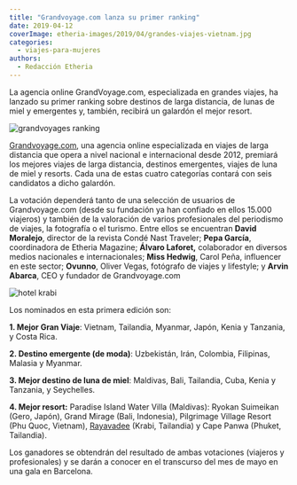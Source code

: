 ```yaml
---
title: "Grandvoyage.com lanza su primer ranking"
date: 2019-04-12
coverImage: etheria-images/2019/04/grandes-viajes-vietnam.jpg
categories: 
  - viajes-para-mujeres
authors: 
  - Redacción Etheria
---
```


La agencia online GrandVoyage.com, especializada en grandes viajes, ha lanzado su primer 
ranking sobre destinos de larga distancia, de lunas de miel y emergentes y, también, 
recibirá un galardón el mejor resort. 

![grandvoyages ranking](etheria-images/2019/04/grandes-viajes-vietnam.jpg)

[Grandvoyage.com](https://grandvoyage.com/), una agencia online especializada en viajes de larga distancia que opera a nivel nacional e internacional desde 2012, premiará los mejores viajes de larga distancia, destinos emergentes, viajes de luna de miel y resorts. Cada una de estas cuatro categorías contará con seis candidatos a dicho galardón.

La votación dependerá tanto de una selección de usuarios de Grandvoyage.com (desde su fundación ya han confiado en ellos 15.000 viajeros) y también de la valoración de varios profesionales del periodismo de viajes, la fotografía o el turismo. Entre ellos se encuentran **David Moralejo**, director de la revista Condé Nast Traveler; **Pepa García**, coordinadora de Etheria Magazine; **Álvaro Laforet,** colaborador en diversos medios nacionales e internacionales; **Miss Hedwig**, Carol Peña, influencer en este sector; **Ovunno**, Oliver Vegas, fotógrafo de viajes y lifestyle; y **Arvin Abarca**, CEO y fundador de Grandvoyage.com

![hotel krabi](etheria-images/2018/05/The-Rayavadee-Villa_Exterior-Morning_Fotor-e1555063028881.jpg)

Los nominados en esta primera edición son: 

**1\. Mejor Gran Viaje**: Vietnam, Tailandia, Myanmar, Japón, Kenia y Tanzania, y Costa Rica.

**2\. Destino emergente (de moda)**: Uzbekistán, Irán, Colombia, Filipinas, Malasia y Myanmar.

**3\. Mejor destino de luna de miel**: Maldivas, Bali, Tailandia, Cuba, Kenia y Tanzania, y Seychelles.

**4\. Mejor resort:** Paradise Island Water Villa (Maldivas): Ryokan Suimeikan (Gero, Japón), Grand Mirage (Bali, Indonesia), Pilgrimage Village Resort (Phu Quoc, Vietnam), [Rayavadee](https://etheriamagazine.com/2018/05/25/hotel-rayavadee-vivir-la-naturaleza/) (Krabi, Tailandia) y Cape Panwa (Phuket, Tailandia).

Los ganadores se obtendrán del resultado de ambas votaciones (viajeros y profesionales) y se darán a conocer en el transcurso del mes de mayo en una gala en Barcelona.
